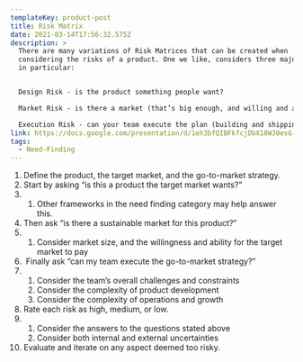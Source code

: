 ```yaml
---
templateKey: product-post
title: Risk Matrix
date: 2021-03-14T17:56:32.575Z
description: >
  There are many variations of Risk Matrices that can be created when
  considering the risks of a product. One we like, considers three major risks
  in particular: 


  Design Risk - is the product something people want?

  Market Risk - is there a market (that’s big enough, and willing and able to pay) for the product?

  Execution Risk - can your team execute the plan (building and shipping the product)?
link: https://docs.google.com/presentation/d/1eh3bfQIBFkfcjDbX18WJ0esG-6ywkKA3gqU4xX4Pbp4/edit#slide=id.gb70c0c9545_0_165
tags:
  - Need-Finding
---
```



1. Define the product, the target market, and the go-to-market strategy.
2. Start by asking “is this a product the target market wants?”
3. 1. Other frameworks in the need finding category may help answer this.
4. Then ask “is there a sustainable market for this product?”
5. 1. Consider market size, and the willingness and ability for the target market to pay
6.  Finally ask “can my team execute the go-to-market strategy?”
7. 1. Consider the team’s overall challenges and constraints
   2. Consider the complexity of product development
   3. Consider the complexity of operations and growth
8. Rate each risk as high, medium, or low.
9. 1. Consider the answers to the questions stated above
   2. Consider both internal and external uncertainties
10. Evaluate and iterate on any aspect deemed too risky.